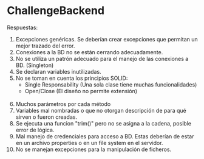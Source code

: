 # ChallengeBackend

Respuestas:

1. Excepciones genéricas. Se deberían crear excepciones que permitan un mejor trazado del error.<br />
2. Conexiones a la BD no se están cerrando adecuadamente.<br />
3. No se utiliza un patrón adecuado para el manejo de las conexiones a BD. (Singleton)<br />
4. Se declaran variables inutilizadas.<br />
5. No se toman en cuenta los principios SOLID: <br />
    - Single Responsability (Una sola clase tiene muchas funcionalidades)<br />
    - Open/Close (El diseño no permite extensión)<br /><br />
6. Muchos parámetros por cada método<br />
7. Variables mal nombradas o que no otorgan descripción de para qué sirven o fueron creadas.<br />
8. Se ejecuta una funcion "trim()" pero no se asigna a la cadena, posible error de lógica.<br />
9. Mal manejo de credenciales para acceso a BD. Estas deberían de estar en un archivo properties o en un file system en el servidor.<br />
10. No se manejan excepciones para la manipulación de ficheros.<br />
